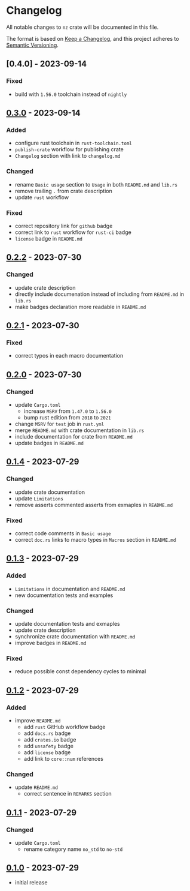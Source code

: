 # Changelog

All notable changes to `nz` crate will be documented in this file.

The format is based on [Keep a Changelog], and this project adheres to [Semantic Versioning].

## [0.4.0] - 2023-09-14

### Fixed

- build with `1.56.0` toolchain instead of `nightly`

## [0.3.0] - 2023-09-14

### Added

- configure rust toolchain in `rust-toolchain.toml`
- `publish-crate` workflow for publishing crate
- `Changelog` section with link to `changelog.md`

### Changed

- rename `Basic usage` section to `Usage` in both `README.md` and `lib.rs`
- remove trailing `.` from crate description
- update `rust` workflow

### Fixed

- correct repository link for `github` badge
- correct link to `rust` workflow for `rust-ci` badge
- `license` badge in `README.md`

## [0.2.2] - 2023-07-30

### Changed

- update crate description
- directly include documenation instead of including from `README.md` in `lib.rs`
- make badges declaration more readable in `README.md`

## [0.2.1] - 2023-07-30

### Fixed

- correct typos in each macro documentation

## [0.2.0] - 2023-07-30

### Changed

- update `Cargo.toml`
    - increase `MSRV` from `1.47.0` to `1.56.0`
    - bump rust edition from `2018` to `2021`
- change `MSRV` for `test` job in `rust.yml`
- merge `README.md` with crate documentation in `lib.rs`
- include documentation for crate from `README.md`
- update badges in `README.md`


## [0.1.4] - 2023-07-29

### Changed

- update crate documentation
- update `Limitations`
- remove asserts commented asserts from exmaples in `README.md`

### Fixed

- correct code comments in `Basic usage`
- correct `doc.rs` links to macro types in `Macros` section in `README.md`

## [0.1.3] - 2023-07-29

### Added

- `Limitations` in documentation and `README.md`
- new documentation tests and examples

### Changed

- update documentation tests and exmaples
- update crate description
- synchronize crate documentation with `README.md`
- improve badges in `README.md`

### Fixed

- reduce possible const dependency cycles to minimal

## [0.1.2] - 2023-07-29

### Added

- improve `README.md`
    - add `rust` GitHub workflow badge
    - add `docs.rs` badge
    - add `crates.io` badge
    - add `unsafety` badge
    - add `license` badge
    - add link to `core::num` references

### Changed

- update `README.md`
    - correct sentence in `REMARKS` section

## [0.1.1] - 2023-07-29

### Changed

- update `Cargo.toml`
    - rename category name `no_std` to `no-std`

## [0.1.0] - 2023-07-29

- initial release

<!-- Links -->
[keep a changelog]: https://keepachangelog.com/en/1.0.0/
[semantic versioning]: https://semver.org/spec/v2.0.0.html

<!-- Versions -->
[0.3.0]: https://github.com/noelhorvath/nz/compare/6a7e28d...HEAD
[0.3.0]: https://github.com/noelhorvath/nz/compare/6a7e28d...
[0.2.2]: https://github.com/noelhorvath/nz/compare/452838d...6a7e28d
[0.2.1]: https://github.com/noelhorvath/nz/compare/3e63b92...452838d
[0.2.0]: https://github.com/noelhorvath/nz/compare/1560ec0...3e63b92
[0.1.4]: https://github.com/noelhorvath/nz/compare/ae37c3d...1560ec0
[0.1.3]: https://github.com/noelhorvath/nz/compare/460d3f3...ae37c3d
[0.1.2]: https://github.com/noelhorvath/nz/compare/0f080b9...460d3f3
[0.1.1]: https://github.com/noelhorvath/nz/compare/b67c25a...0f080b9
[0.1.0]: https://github.com/noelhorvath/nz/compare/b165aa5...b67c25a